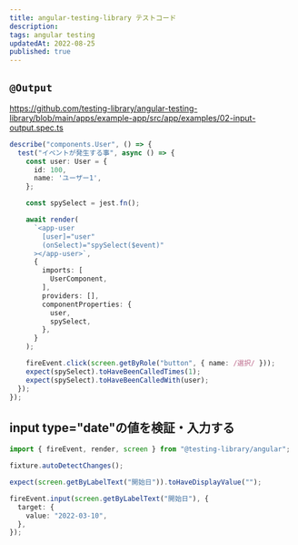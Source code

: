 ```yaml
---
title: angular-testing-library テストコード
description: 
tags: angular testing
updatedAt: 2022-08-25
published: true
---
```


## `@Output`

https://github.com/testing-library/angular-testing-library/blob/main/apps/example-app/src/app/examples/02-input-output.spec.ts

```ts
describe("components.User", () => {
  test("イベントが発生する事", async () => {
    const user: User = {
      id: 100,
      name: 'ユーザー1',
    };

    const spySelect = jest.fn();

    await render(
      `<app-user 
        [user]="user" 
        (onSelect)="spySelect($event)"
      ></app-user>`,
      {
        imports: [
          UserComponent,
        ],
        providers: [],
        componentProperties: {
          user,
          spySelect,
        },
      }
    );

    fireEvent.click(screen.getByRole("button", { name: /選択/ }));
    expect(spySelect).toHaveBeenCalledTimes(1);
    expect(spySelect).toHaveBeenCalledWith(user);
  });
});
```

## input type="date"の値を検証・入力する

```ts
import { fireEvent, render, screen } from "@testing-library/angular";

fixture.autoDetectChanges();

expect(screen.getByLabelText("開始日")).toHaveDisplayValue("");

fireEvent.input(screen.getByLabelText("開始日"), {
  target: {
    value: "2022-03-10",
  },
});
```
